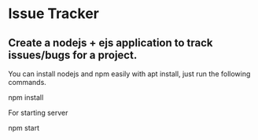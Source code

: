 
# Issue Tracker

Create a nodejs + ejs  application to track issues/bugs for a project.
---


  You can install nodejs and npm easily with apt install, just run the following commands.

  npm install 
  
  
  
  For starting server
  
  npm start


